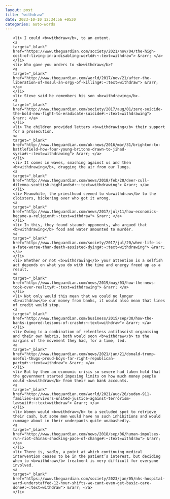 ```yaml
---
layout: post
title: "withdraw"
date: 2023-10-10 12:34:56 +0530
categories: auto-words
---
```

<ol>

    <li> I could <b>withdraw</b>, to an extent.
    <a 
    target="_blank" 
    href="https://www.theguardian.com/society/2021/nov/04/the-high-cost-of-living-in-a-disabling-world#:~:text=withdraw"> &rarr; </a>
    </li>
    <li> Who gave you orders to <b>withdraw</b>?
    <a 
    target="_blank" 
    href="http://www.theguardian.com/world/2017/nov/21/after-the-liberation-of-mosul-an-orgy-of-killing#:~:text=withdraw"> &rarr; </a>
    </li>
    <li> Steve said he remembers his son <b>withdrawing</b>.
    <a 
    target="_blank" 
    href="http://www.theguardian.com/society/2017/aug/01/zero-suicide-the-bold-new-fight-to-eradicate-suicide#:~:text=withdrawing"> &rarr; </a>
    </li>
    <li> The children provided letters <b>withdrawing</b> their support for a prosecution.
    <a 
    target="_blank" 
    href="http://www.theguardian.com/uk-news/2016/mar/31/brighton-to-battlefield-how-four-young-britons-drawn-to-jihad-syria#:~:text=withdrawing"> &rarr; </a>
    </li>
    <li> It comes in waves, smashing against us and then <b>withdrawing</b>, dragging the air from our lungs.
    <a 
    target="_blank" 
    href="http://www.theguardian.com/news/2018/feb/20/deer-cull-dilemma-scottish-highlands#:~:text=withdrawing"> &rarr; </a>
    </li>
    <li> Meanwhile, the priesthood seemed to <b>withdraw</b> to the cloisters, bickering over who got it wrong.
    <a 
    target="_blank" 
    href="http://www.theguardian.com/news/2017/jul/11/how-economics-became-a-religion#:~:text=withdraw"> &rarr; </a>
    </li>
    <li> In this, they found staunch opponents, who argued that <b>withdrawing</b> food and water amounted to murder.
    <a 
    target="_blank" 
    href="http://www.theguardian.com/society/2017/jul/20/when-life-is-a-fate-worse-than-death-assisted-dying#:~:text=withdrawing"> &rarr; </a>
    </li>
    <li> Whether or not <b>withdrawing</b> your attention is a selfish act depends on what you do with the time and energy freed up as a result.
    <a 
    target="_blank" 
    href="http://www.theguardian.com/news/2019/may/03/how-the-news-took-over-reality#:~:text=withdrawing"> &rarr; </a>
    </li>
    <li> Not only would this mean that we could no longer <b>withdraw</b> our money from banks, it would also mean that lines of credit would stop.
    <a 
    target="_blank" 
    href="http://www.theguardian.com/business/2015/sep/30/how-the-banks-ignored-lessons-of-crash#:~:text=withdraw"> &rarr; </a>
    </li>
    <li> Owing to a combination of relentless antifascist organising and their own hubris, both would soon <b>withdraw</b> to the margins of the movement they had, for a time, led.
    <a 
    target="_blank" 
    href="http://www.theguardian.com/news/2021/jan/21/donald-trump-useful-thugs-proud-boys-far-right-republican-party#:~:text=withdraw"> &rarr; </a>
    </li>
    <li> But by then an economic crisis so severe had taken hold that the government started imposing limits on how much money people could <b>withdraw</b> from their own bank accounts.
    <a 
    target="_blank" 
    href="http://www.theguardian.com/world/2021/aug/26/sudan-911-families-survivors-united-justice-against-terrorism-lawsuit#:~:text=withdraw"> &rarr; </a>
    </li>
    <li> Women would <b>withdraw</b> to a secluded spot to retrieve their cash, but some men would have no such inhibitions and would rummage about in their underpants quite unabashedly.
    <a 
    target="_blank" 
    href="http://www.theguardian.com/news/2018/sep/06/human-impulses-run-riot-chinas-shocking-pace-of-change#:~:text=withdraw"> &rarr; </a>
    </li>
    <li> There is, sadly, a point at which continuing medical intervention ceases to be in the patient’s interest, but deciding when to <b>withdraw</b> treatment is very difficult for everyone involved.
    <a 
    target="_blank" 
    href="https://www.theguardian.com/society/2023/jan/05/nhs-hospital-ward-understaffed-12-hour-shifts-we-cant-even-get-basic-care-done#:~:text=withdraw"> &rarr; </a>
    </li>